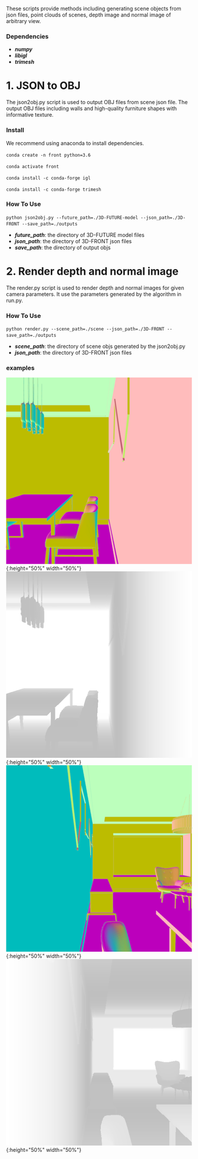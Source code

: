 

These scripts provide methods including generating scene objects from json files, point clouds of scenes, depth image and normal image of arbitrary view.

### Dependencies
  + ***numpy***
  + ***libigl***
  + ***trimesh***





# 1. JSON to OBJ
The json2obj.py script is used to output OBJ files from scene json file. The output OBJ files including walls and high-quality furniture shapes with informative texture.



### Install
We recommend using anaconda to install dependencies.

`conda create -n front python=3.6`

`conda activate front`

`conda install -c conda-forge igl`

`conda install -c conda-forge trimesh`

### How To Use

`python json2obj.py --future_path=./3D-FUTURE-model --json_path=./3D-FRONT --save_path=./outputs`

  + ***future_path***: the directory of 3D-FUTURE model files
  + ***json_path***: the directory of 3D-FRONT json files
  + ***save_path***: the directory of output objs
  
# 2. Render depth and normal image

The render.py script is used to render depth and normal images for given camera parameters. It use the parameters generated by the algorithm in run.py.

 ### How To Use

`python render.py --scene_path=./scene --json_path=./3D-FRONT --save_path=./outputs` 

  + ***scene_path***: the directory of scene objs generated by the json2obj.py
  + ***json_path***: the directory of 3D-FRONT json files

### examples

![](imgs/normal1.png){:height="50%" width="50%"}![](imgs/depth1.png){:height="50%" width="50%"}
![](imgs/normal2.png){:height="50%" width="50%"}![](imgs/depth2.png){:height="50%" width="50%"}

